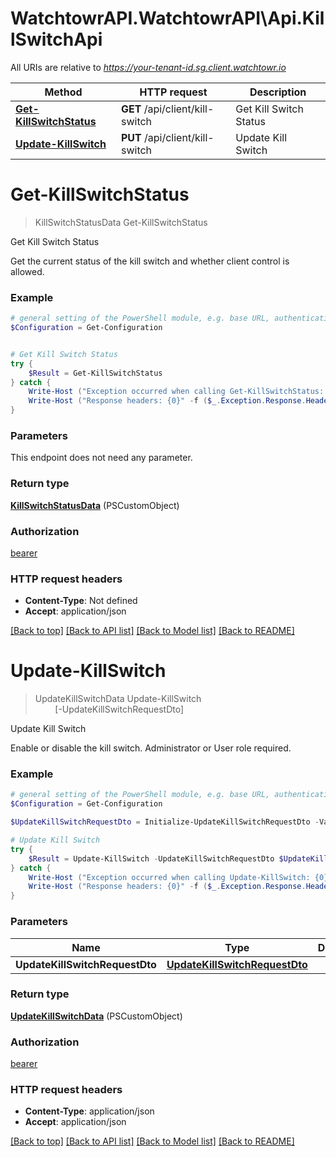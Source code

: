 # WatchtowrAPI.WatchtowrAPI\Api.KillSwitchApi

All URIs are relative to *https://your-tenant-id.sg.client.watchtowr.io*

Method | HTTP request | Description
------------- | ------------- | -------------
[**Get-KillSwitchStatus**](KillSwitchApi.md#Get-KillSwitchStatus) | **GET** /api/client/kill-switch | Get Kill Switch Status
[**Update-KillSwitch**](KillSwitchApi.md#Update-KillSwitch) | **PUT** /api/client/kill-switch | Update Kill Switch


<a id="Get-KillSwitchStatus"></a>
# **Get-KillSwitchStatus**
> KillSwitchStatusData Get-KillSwitchStatus<br>

Get Kill Switch Status

Get the current status of the kill switch and whether client control is allowed.

### Example
```powershell
# general setting of the PowerShell module, e.g. base URL, authentication, etc
$Configuration = Get-Configuration


# Get Kill Switch Status
try {
    $Result = Get-KillSwitchStatus
} catch {
    Write-Host ("Exception occurred when calling Get-KillSwitchStatus: {0}" -f ($_.ErrorDetails | ConvertFrom-Json))
    Write-Host ("Response headers: {0}" -f ($_.Exception.Response.Headers | ConvertTo-Json))
}
```

### Parameters
This endpoint does not need any parameter.

### Return type

[**KillSwitchStatusData**](KillSwitchStatusData.md) (PSCustomObject)

### Authorization

[bearer](../README.md#bearer)

### HTTP request headers

 - **Content-Type**: Not defined
 - **Accept**: application/json

[[Back to top]](#) [[Back to API list]](../README.md#documentation-for-api-endpoints) [[Back to Model list]](../README.md#documentation-for-models) [[Back to README]](../README.md)

<a id="Update-KillSwitch"></a>
# **Update-KillSwitch**
> UpdateKillSwitchData Update-KillSwitch<br>
> &nbsp;&nbsp;&nbsp;&nbsp;&nbsp;&nbsp;&nbsp;&nbsp;[-UpdateKillSwitchRequestDto] <PSCustomObject><br>

Update Kill Switch

Enable or disable the kill switch. Administrator or User role required.

### Example
```powershell
# general setting of the PowerShell module, e.g. base URL, authentication, etc
$Configuration = Get-Configuration

$UpdateKillSwitchRequestDto = Initialize-UpdateKillSwitchRequestDto -Value $true -Reason "Emergency response to security incident" -RequestSupport $false # UpdateKillSwitchRequestDto | 

# Update Kill Switch
try {
    $Result = Update-KillSwitch -UpdateKillSwitchRequestDto $UpdateKillSwitchRequestDto
} catch {
    Write-Host ("Exception occurred when calling Update-KillSwitch: {0}" -f ($_.ErrorDetails | ConvertFrom-Json))
    Write-Host ("Response headers: {0}" -f ($_.Exception.Response.Headers | ConvertTo-Json))
}
```

### Parameters

Name | Type | Description  | Notes
------------- | ------------- | ------------- | -------------
 **UpdateKillSwitchRequestDto** | [**UpdateKillSwitchRequestDto**](UpdateKillSwitchRequestDto.md)|  | 

### Return type

[**UpdateKillSwitchData**](UpdateKillSwitchData.md) (PSCustomObject)

### Authorization

[bearer](../README.md#bearer)

### HTTP request headers

 - **Content-Type**: application/json
 - **Accept**: application/json

[[Back to top]](#) [[Back to API list]](../README.md#documentation-for-api-endpoints) [[Back to Model list]](../README.md#documentation-for-models) [[Back to README]](../README.md)

